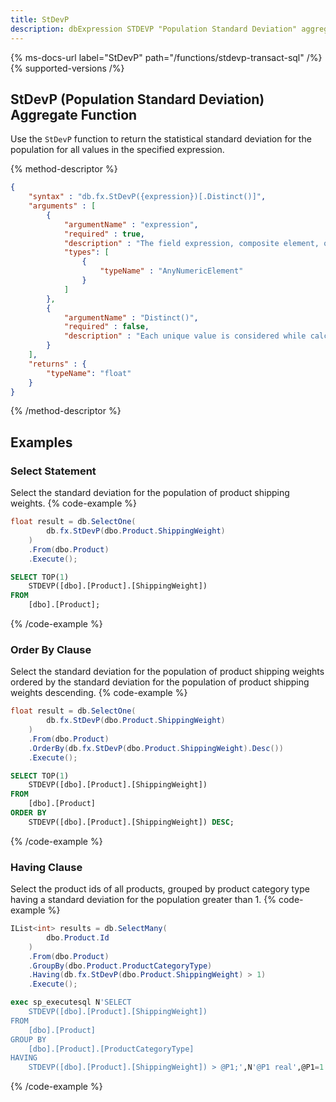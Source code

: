 ```yaml
---
title: StDevP
description: dbExpression STDEVP "Population Standard Deviation" aggregate function
---
```


{% ms-docs-url label="StDevP" path="/functions/stdevp-transact-sql" /%}
{% supported-versions /%}

## StDevP (Population Standard Deviation) Aggregate Function

Use the `StDevP` function to return the statistical standard deviation for the population for all values in the specified expression.

{% method-descriptor %}
```json
{
    "syntax" : "db.fx.StDevP({expression})[.Distinct()]",
    "arguments" : [
        {
            "argumentName" : "expression",
            "required" : true,
            "description" : "The field expression, composite element, or function result to use in calculating the standard deviation.",
            "types": [
                { 
                    "typeName" : "AnyNumericElement"
                }
            ]
        },
        {
            "argumentName" : "Distinct()",
            "required" : false,
            "description" : "Each unique value is considered while calculating the standard deviation for the population."
        }        
    ],
    "returns" : {
        "typeName": "float"
    }
}
```
{% /method-descriptor %}

## Examples
### Select Statement
Select the standard deviation for the population of product shipping weights.
{% code-example %}
```csharp
float result = db.SelectOne(
        db.fx.StDevP(dbo.Product.ShippingWeight)
    )
    .From(dbo.Product)
    .Execute();
```
```sql
SELECT TOP(1)
	STDEVP([dbo].[Product].[ShippingWeight])
FROM
	[dbo].[Product];
```
{% /code-example %}

### Order By Clause
Select the standard deviation for the population of product shipping weights ordered by the standard deviation for the population of product shipping weights descending.
{% code-example %}
```csharp
float result = db.SelectOne(
        db.fx.StDevP(dbo.Product.ShippingWeight)
    )
    .From(dbo.Product)
    .OrderBy(db.fx.StDevP(dbo.Product.ShippingWeight).Desc())
    .Execute();
```
```sql
SELECT TOP(1)
	STDEVP([dbo].[Product].[ShippingWeight])
FROM
	[dbo].[Product]
ORDER BY
	STDEVP([dbo].[Product].[ShippingWeight]) DESC;
```
{% /code-example %}

### Having Clause
Select the product ids of all products, grouped by product
category type having a standard deviation for the population greater than 1.
{% code-example %}
```csharp
IList<int> results = db.SelectMany(
        dbo.Product.Id
    )
    .From(dbo.Product)
    .GroupBy(dbo.Product.ProductCategoryType)
    .Having(db.fx.StDevP(dbo.Product.ShippingWeight) > 1)
    .Execute();
```
```sql
exec sp_executesql N'SELECT
	STDEVP([dbo].[Product].[ShippingWeight])
FROM
	[dbo].[Product]
GROUP BY
	[dbo].[Product].[ProductCategoryType]
HAVING
	STDEVP([dbo].[Product].[ShippingWeight]) > @P1;',N'@P1 real',@P1=1
```
{% /code-example %}

